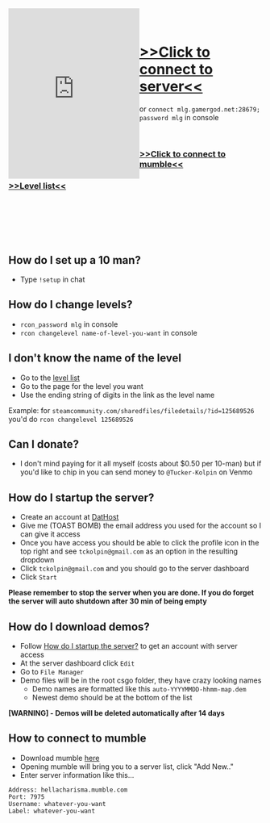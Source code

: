 <iframe style="float: left;" src="https://cache.gametracker.com/components/html0/?host=104.217.248.90:28662&bgColor=333333&fontColor=cccccc&titleBgColor=222222&titleColor=ff9900&borderColor=555555&linkColor=ffcc00&borderLinkColor=222222&showMap=0&showCurrPlayers=0&topPlayersHeight=150&showTopPlayers=1&showBlogs=0&width=240" frameborder="0" scrolling="no" width="260" height="338"></iframe>

<div>

&nbsp;
&nbsp;
&nbsp;

</div>

# [>>Click to connect to server<<]
[>>Click to connect to server<<]: steam://connect/mlg.gamergod.net:28679/mlg

or `connect mlg.gamergod.net:28679; password mlg` in console

<div>

&nbsp;
&nbsp;
&nbsp;

</div>

### [>>Click to connect to mumble<<]
[>>click to connect to mumble<<]: mumble://hellacharisma.mumble.com:7975/?version=1.2.0

### [>>Level list<<]
[>>Level list<<]: https://steamcommunity.com/sharedfiles/filedetails/?id=796751913
[level list]: https://steamcommunity.com/sharedfiles/filedetails/?id=796751913

&nbsp;

&nbsp;

&nbsp;

## How do I set up a 10 man?
- Type `!setup` in chat

## How do I change levels?
- `rcon_password mlg` in console
- `rcon changelevel name-of-level-you-want` in console

## I don't know the name of the level
- Go to the [level list] 
- Go to the page for the level you want
- Use the ending string of digits in the link as the level name

Example: for `steamcommunity.com/sharedfiles/filedetails/?id=125689526` you'd do `rcon changelevel 125689526`

## Can I donate?
- I don't mind paying for it all myself (costs about $0.50 per 10-man) but if you'd like to chip in you can send money to `@Tucker-Kolpin` on Venmo

## How do I startup the server?
- Create an account at [DatHost](https://dathost.net/)
- Give me (TOAST BOMB) the email address you used for the account so I can give it access
- Once you have access you should be able to click the profile icon in the top right and see `tckolpin@gmail.com` as an option in the resulting dropdown
- Click `tckolpin@gmail.com` and you should go to the server dashboard
- Click `Start`

**Please remember to stop the server when you are done. If you do forget the server will auto shutdown after 30 min of being empty**

## How do I download demos?
- Follow [How do I startup the server?](#how-do-i-startup-the-server?) to get an account with server access
- At the server dashboard click `Edit`
- Go to `File Manager` 
- Demo files will be in the root csgo folder, they have crazy looking names
  - Demo names are formatted like this `auto-YYYYMMDD-hhmm-map.dem`
  - Newest demo should be at the bottom of the list
  
**[WARNING] - Demos will be deleted automatically after 14 days**

## How to connect to mumble
- Download mumble [here](https://www.mumble.info/downloads/)
- Opening mumble will bring you to a server list, click "Add New.."
- Enter server information like this...
```
Address: hellacharisma.mumble.com
Port: 7975
Username: whatever-you-want
Label: whatever-you-want
```
